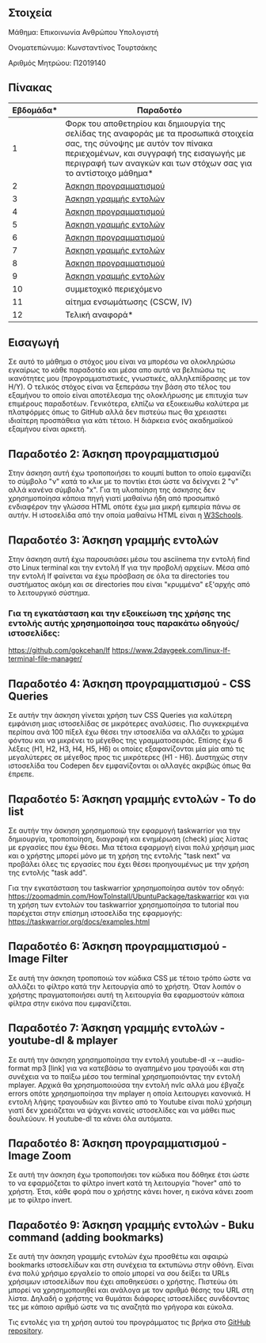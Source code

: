 ## Στοιχεία
Μάθημα: Επικοινωνία Ανθρώπου Υπολογιστή

Ονοματεπώνυμο: Κωνσταντίνος Τουρτσάκης

Αριθμός Μητρώου: Π2019140

## Πίνακας
| Εβδομάδα* | Παραδοτέο |
| --- | --- |
| 1 | Φορκ του αποθετηρίου και δημιουργία της σελίδας της αναφοράς με τα προσωπικά στοιχεία σας, της σύνοψης με αυτόν τον πίνακα περιεχομένων, και συγγραφή της εισαγωγής με περιγραφή των αναγκών και των στόχων σας για το αντίστοιχο μάθημα* |
| 2 | [Άσκηση προγραμματισμού](https://github.com/KonstantinosTourtsakis/site/blob/2019140/_remix/button.md) |
| 3 | [Άσκηση γραμμής εντολών](https://asciinema.org/a/900SRRvitcUfu8Pjw2ZKSgaul) |
| 4 | [Άσκηση προγραμματισμού](https://github.com/KonstantinosTourtsakis/site/blob/2019140/_remix/css-queries.md) |
| 5 | [Άσκηση γραμμής εντολών](https://asciinema.org/a/rQ1N38qo7EY0UcRnZYDxmGEJ9) |
| 6 | [Άσκηση προγραμματισμού](https://github.com/KonstantinosTourtsakis/site/blob/2019140/_remix/image-filter.md) |
| 7 | [Άσκηση γραμμής εντολών](https://asciinema.org/a/Vx3IlIlFXf3dqVc72lGHxNobQ) |
| 8 | [Άσκηση προγραμματισμού](https://github.com/KonstantinosTourtsakis/site/blob/2019140/_remix/image-zoom.md) |
| 9 | [Άσκηση γραμμής εντολών](https://asciinema.org/a/68th7JcnMdQPSuP7W4u54SY09) |
| 10 | συμμετοχικό περιεχόμενο |
| 11 | αίτημα ενσωμάτωσης (CSCW, IV) |
| 12 | Τελική αναφορά* |

## Εισαγωγή
Σε αυτό το μάθημα ο στόχος μου είναι να μπορέσω να ολοκληρώσω εγκαίρως το κάθε παραδοτέο και μέσα απο αυτά να βελτιώσω 
τις ικανότητες μου (προγραμματιστικές, γνωστικές, αλληλεπίδρασης με τον Η/Υ). Ο τελικός στόχος είναι να ξεπεράσω την 
βάση στο τέλος του εξαμήνου το οποίο είναι αποτέλεσμα της ολοκλήρωσης με επιτυχία των επιμέρους παραδοτέων. Γενικότερα, ελπίζω 
να εξοικειωθω καλύτερα με πλατφόρμες όπως το GitHub αλλά δεν πιστεύω πως θα χρειαστει ιδιαίτερη προσπάθεια για κάτι τέτοιο. 
Η διάρκεια ενός ακαδημαϊκού εξαμήνου είναι αρκετή.

## Παραδοτέο 2: Άσκηση προγραμματισμού

Στην άσκηση αυτή έχω τροποποιήσει το κουμπί button το οποίο εμφανίζει το σύμβολο "ν" κατά το κλικ με το ποντίκι έτσι ώστε να δείνχνει 2 "ν" αλλά κανένα σύμβολο "x". Για τη υλοποίηση της άσκησης δεν χρησημοποίησα κάποια πηγή γιατί μαθαίνω ήδη από προσωπικό ενδιαφέρον την γλώσσα HTML οπότε έχω μια μικρή εμπειρία πάνω σε αυτήν. Η ιστοσελίδα από την οποία μαθαίνω HTML είναι η [W3Schools](https://www.w3schools.com/).

## Παραδοτέο 3: Άσκηση γραμμής εντολών

Στην άσκηση αυτή έχω παρουσιάσει μέσω του asciinema την εντολή find στο Linux terminal και την εντολή lf για την προβολή αρχείων. Μέσα από την εντολή lf φαίνεται να έχω πρόσβαση σε όλα τα directories του συστήματος ακόμη και σε directories που είναι "κρυμμένα" εξ'αρχής από το λειτουργικό σύστημα. 

### Για τη εγκατάσταση και την εξοικείωση της χρήσης της εντολής αυτής χρησημοποίησα τους παρακάτω οδηγούς/ιστοσελίδες:
https://github.com/gokcehan/lf
https://www.2daygeek.com/linux-lf-terminal-file-manager/

## Παραδοτέο 4: Άσκηση προγραμματισμού - CSS Queries

Σε αυτήν την άσκηση γίνεται χρήση των CSS Queries για καλύτερη εμφάνιση μιας ιστοσελίδας σε μικρότερες αναλύσεις. Πιο συγκεκριμένα περίπου ανά 100 πίξελ έχω θέσει την ιστοσελίδα να αλλάζει το χρώμα φόντου και να μικρένει το μέγεθος της γραμματοσειράς. Επίσης έχω 6 λέξεις (H1, H2, H3, H4, H5, H6) οι οποίες εξαφανίζονται μία μία από τις μεγαλύτερες σε μέγεθος προς τις μικρότερες (H1 - H6). Δυστηχώς στην ιστοσελίδα του Codepen δεν εμφανίζονται οι αλλαγές ακριβώς όπως θα έπρεπε.

## Παραδοτέο 5: Άσκηση γραμμής εντολών - To do list

Σε αυτήν την άσκηση χρησημοποιώ την εφαρμογή taskwarrior για την δημιουργία, τροποποίηση, διαγραφή και ενημέρωση (check) μίας λίστας με εργασίες που έχω θέσει. Μια τέτοια εφαρμογή  είναι πολύ χρήσιμη μιας και ο χρήστης μπορεί μόνο με τη χρήση της εντολής "task next" να προβάλει όλες τις εργασίες που έχει θέσει προηγουμένως με την χρήση της εντολής "task add".

Για την εγκατάσταση του taskwarrior χρησημοποίησα αυτόν τον οδηγό: https://zoomadmin.com/HowToInstall/UbuntuPackage/taskwarrior
και για τη χρήση των εντολών του taskwarrior χρησημοποίησα το tutorial που παρέχεται στην επίσημη ιστοσελίδα της εφαρμογής: https://taskwarrior.org/docs/examples.html

## Παραδοτέο 6: Άσκηση προγραμματισμού - Image Filter

Σε αυτή την άσκηση τροποποιώ τον κώδικα CSS με τέτοιο τρόπο ώστε να αλλάζει το φίλτρο κατά την λειτουργία <hover> από το χρήστη. Όταν λοιπόν ο χρήστης πραγματοποιήσει αυτή τη λειτουργία θα εφαρμοστούν κάποια φίλτρα στην εικόνα που εμφανίζεται. 
  
  ## Παραδοτέο 7: Άσκηση γραμμής εντολών - youtube-dl & mplayer
  
  Σε αυτή την άσκηση χρησημοποίησα την εντολή youtube-dl -x --audio-format mp3 [link] για να κατεβάσω το αγαπημένο μου τραγούδι και στη συνέχεια να το παίξω μέσο του terminal χρησημοποιόντας την εντολή mplayer. Αρχικά θα χρησημοποιούσα την εντολή nvlc αλλά μου έβγαζε errors οπότε χρησημοποίησα την mplayer η οποία λειτουργει κανονικά. Η εντολή λήψης τραγουδιών και βίντεο από το Youtube είναι πολύ χρήσιμη γιατί δεν χρειάζεται να ψάχνει κανείς ιστοσελίδες και να μάθει πως δουλεύουν. Η youtube-dl τα κάνει όλα αυτόματα.
  
  ## Παραδοτέο 8: Άσκηση προγραμματισμού - Image Zoom
  
  Σε αυτή την άσκηση έχω τροποποιήσει τον κώδικα που δόθηκε έτσι ώστε το να εφαρμόζεται το φίλτρο invert κατά τη λειτουργία "hover" από το χρήστη. Έτσι, κάθε φορά που ο χρήστης κάνει hover, η εικόνα κάνει zoom με το φίλτρο invert.

## Παραδοτέο 9: Άσκηση γραμμής εντολών - Buku command (adding bookmarks)

Σε αυτή την άσκηση γραμμής εντολών έχω προσθέτω και αφαιρώ bookmarks ιστοσελίδων και στη συνέχεια τα εκτυπώνω στην οθόνη. Είναι ένα πολύ χρήσιμο εργαλείο το οποίο μπορεί να σου δείξει τα URLs χρήσιμων ιστοσελίδων που έχει αποθηκεύσει ο χρήστης. Πιστεύω ότι μπορεί να χρησημοποιηθεί και ανάλογα με τον αριθμό θέσης του URL στη λίστα. Δηλαδή ο χρήστης να θυμάται διάφορες ιστοσελίδες συνδέοντας τες με κάποιο αριθμό ώστε να τις αναζητά πιο γρήγορα και εύκολα.

Τις εντολές για τη χρήση αυτού του προγράμματος τις βρήκα στο [GitHub repository](https://github.com/jarun/Buku).
